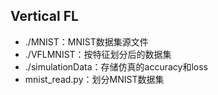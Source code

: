 ## Vertical FL

- ./MNIST：MNIST数据集源文件
- ./VFLMNIST：按特征划分后的数据集
- ./simulationData：存储仿真的accuracy和loss
- mnist_read.py：划分MNIST数据集


